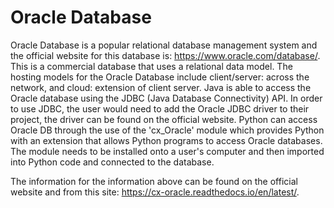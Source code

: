 # Oracle Database

Oracle Database is a popular relational database management system and the official website for this database is: https://www.oracle.com/database/. This is a commercial database that uses a relational data model. The hosting models for the Oracle Database include client/server: across the network, and cloud: extension of client server. Java is able to access the Oracle database using the JDBC (Java Database Connectivity) API. In order to use JDBC, the user would need to add the Oracle JDBC driver to their project, the driver can be found on the official website. Python can access Oracle DB through the use of the 'cx_Oracle' module which provides Python with an extension that allows Python programs to access Oracle databases. The module needs to be installed onto a user's computer and then imported into Python code and connected to the database. 

The information for the information above can be found on the official website and from this site:  https://cx-oracle.readthedocs.io/en/latest/.
